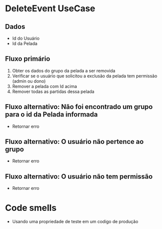 # DeleteEvent UseCase

## Dados
* Id do Usuário
* Id da Pelada

## Fluxo primário
1. Obter os dados do grupo da pelada a ser removida
2. Verificar se o usuário que solicitou a exclusão da pelada tem permissão (admin ou dono)
3. Remover a pelada com Id acima
4. Remover todas as partidas dessa pelada

## Fluxo alternativo: Não foi encontrado um grupo para o id da Pelada informada
* Retornar erro

## Fluxo alternativo: O usuário não pertence ao grupo
* Retornar erro

## Fluxo alternativo: O usuário não tem permissão
* Retornar erro


# Code smells
* Usando uma propriedade de teste em um codigo de produção